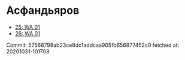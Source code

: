 # Асфандьяров
- [25: WA 01](25.md)
- [26: WA 01](26.md)

Commit: 57568798ab23ce8dc1addcaa905fb656877452c0
 fetched at: 20201031-101708
